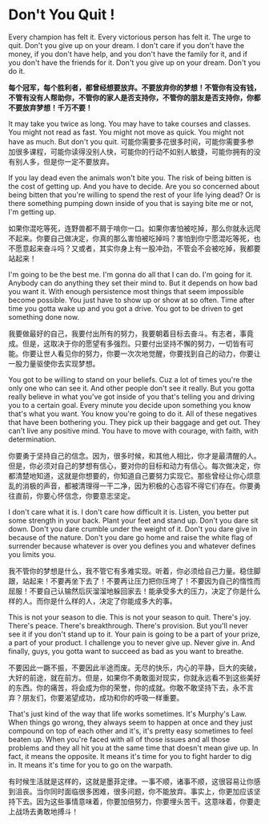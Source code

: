 # Don't You Quit !

Every champion has felt it. Every victorious person has felt it. The urge to quit. Don't you give up on your dream. I don't care if you don't have the money, if you don't have help, and you don't have the family for it, and if you don't have the friends for it. Don't you give up on your dream. Don't you do it.

**每个冠军，每个胜利者，都曾经想要放弃。不要放弃你的梦想！不管你有没有钱，不管有没有人帮助你，不管你的家人是否支持你，不管你的朋友是否支持你，你都不要放弃梦想！千万不要！**

It may take you twice as long. You may have to take courses and classes. You might not read as fast. You might not move as quick. You might not have as much. But don't you quit. 可能你需要多花很多时间，可能你需要多参加很多课程，可能你读得没别人快，可能你的行动不如别人敏捷，可能你拥有的没有别人多，但是你一定不要放弃。

If you lay dead even the animals won't bite you. The risk of being bitten is the cost of getting up. And you have to decide. Are you so concerned about being bitten that you're willing to spend the rest of your life lying dead? Or is there something pumping down inside of you that is saying bite me or not, I'm getting up.

如果你混吃等死，连野兽都不屑于啃你一口。如果你害怕被吃掉，那么你就永远爬不起来。你要自己做决定，你真的那么害怕被吃掉吗？害怕到你宁愿混吃等死，也不愿意起来奋斗吗？又或者，其实你身上有一股冲劲，不管会不会被吃掉，我都要站起来！

I'm going to be the best me. I'm gonna do all that I can do. I'm going for it. Anybody can do anything they set their mind to. But it depends on how bad you want it. With enough persistence most things that seem impossible become possible. You just have to show up or show at so often. Time after time you gotta wake up and you got a drive. You got to be driven to get something done now.

我要做最好的自己，我要付出所有的努力，我要朝着目标去奋斗。有志者，事竟成。但是，这取决于你的愿望有多强烈。只要付出坚持不懈的努力，一切皆有可能。你要让世人看见你的努力，你要一次次地觉醒，你要找到自己的动力，你要让一股力量驱使你去实现梦想。

You got to be willing to stand on your beliefs. Cuz a lot of times you're the only one who can see it. And other people don't see it really. But you gotta really believe in what you've got inside of you that's telling you and driving you to a certain goal. Every minute you decide upon something you know that's what you want. You know you're going to do it. All of these negatives that have been bothering you. They pick up their baggage and get out. They can't live any positive mind. You have to move with courage, with faith, with determination.

你要勇于坚持自己的信念。因为，很多时候，和其他人相比，你才是最清醒的人。但是，你必须对自己的梦想有信心，要对你的目标和动力有信心。每次做决定，你都清楚地知道，这就是你想要的，你知道自己要努力实现它。那些曾经让你心烦意乱的消极的声音，都被清理得一干二净，因为积极的心态容不得它们存在。你要勇往直前，你要心怀信念，你要意志坚定。

I don't care what it is. I don't care how difficult it is. Listen, you better put some strength in your back. Plant your feet and stand up. Don't you dare sit down. Don't you dare crumble under the weight of it. Don't you dare give in because of the nature. Don't you dare go home and raise the white flag of surrender because whatever is over you defines you and whatever defines you limits you.

我不管你的梦想是什么，我不管它有多难实现。听着，你必须给自己力量。稳住脚跟，站起来！不要再坐下去了！不要再让压力把你压垮了！不要因为自己的惰性而屈服！不要自己认输然后灰溜溜地躲回家去！能承受多大的压力，决定了你是什么样的人。而你是什么样的人，决定了你能成多大的事。

This is not your season to die. This is not your season to quit. There's joy. There's peace. There's breakthrough. There's provision. But you'll never see it if you don't stand up to it. Your pain is going to be a part of your prize, a part of your product. I challenge you to never give up. Never give in. And finally, guys, you gotta want to succeed as bad as you want to breathe.

不要因此一蹶不振，不要因此半途而废。无尽的快乐，内心的平静，巨大的突破，大好的前途，就在前方。但是，如果你不勇敢面对现实，你就永远看不到这些美好的东西。你的痛苦，将会成为你的荣誉，你的成就。你敢不敢坚持下去，永不言弃？朋友们，你要渴望成功，成功和你的呼吸一样重要。

That's just kind of the way that life works sometimes. It's Murphy's Law. When things go wrong, they always seem to happen at once and they just compound on top of each other and it's, it's pretty easy sometimes to feel beaten up. When you're faced with all of those issues and all those problems and they all hit you at the same time that doesn't mean give up. In fact, it means the opposite. It means it's time for you to fight harder to dig in. It means it's time for you to go on the warpath.

有时候生活就是这样的，这就是墨菲定律。一事不顺，诸事不顺，这很容易让你感到沮丧。当你同时面临很多困难，很多问题，你不能放弃。事实上，你更加应该坚持下去。因为这些事情意味着，你要加倍努力，你要埋头苦干。这意味着，你要走上战场去勇敢地搏斗！

